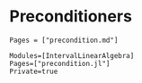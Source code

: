 # Preconditioners

```@index
Pages = ["precondition.md"]
```

```@autodocs
Modules=[IntervalLinearAlgebra]
Pages=["precondition.jl"]
Private=true
```
